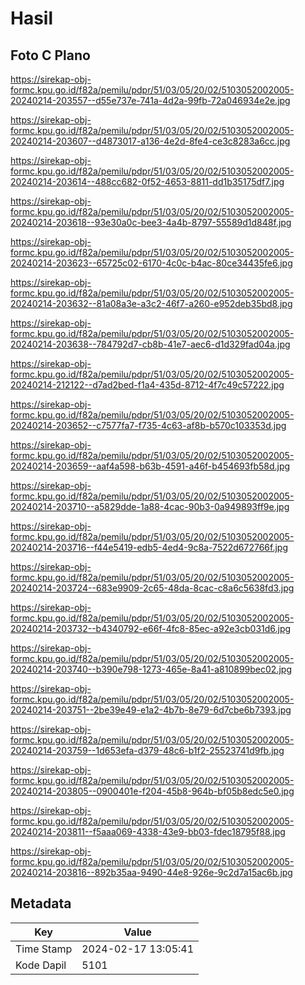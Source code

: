 # Hasil

## Foto C Plano

https://sirekap-obj-formc.kpu.go.id/f82a/pemilu/pdpr/51/03/05/20/02/5103052002005-20240214-203557--d55e737e-741a-4d2a-99fb-72a046934e2e.jpg

https://sirekap-obj-formc.kpu.go.id/f82a/pemilu/pdpr/51/03/05/20/02/5103052002005-20240214-203607--d4873017-a136-4e2d-8fe4-ce3c8283a6cc.jpg

https://sirekap-obj-formc.kpu.go.id/f82a/pemilu/pdpr/51/03/05/20/02/5103052002005-20240214-203614--488cc682-0f52-4653-8811-dd1b35175df7.jpg

https://sirekap-obj-formc.kpu.go.id/f82a/pemilu/pdpr/51/03/05/20/02/5103052002005-20240214-203618--93e30a0c-bee3-4a4b-8797-55589d1d848f.jpg

https://sirekap-obj-formc.kpu.go.id/f82a/pemilu/pdpr/51/03/05/20/02/5103052002005-20240214-203623--65725c02-6170-4c0c-b4ac-80ce34435fe6.jpg

https://sirekap-obj-formc.kpu.go.id/f82a/pemilu/pdpr/51/03/05/20/02/5103052002005-20240214-203632--81a08a3e-a3c2-46f7-a260-e952deb35bd8.jpg

https://sirekap-obj-formc.kpu.go.id/f82a/pemilu/pdpr/51/03/05/20/02/5103052002005-20240214-203638--784792d7-cb8b-41e7-aec6-d1d329fad04a.jpg

https://sirekap-obj-formc.kpu.go.id/f82a/pemilu/pdpr/51/03/05/20/02/5103052002005-20240214-212122--d7ad2bed-f1a4-435d-8712-4f7c49c57222.jpg

https://sirekap-obj-formc.kpu.go.id/f82a/pemilu/pdpr/51/03/05/20/02/5103052002005-20240214-203652--c7577fa7-f735-4c63-af8b-b570c103353d.jpg

https://sirekap-obj-formc.kpu.go.id/f82a/pemilu/pdpr/51/03/05/20/02/5103052002005-20240214-203659--aaf4a598-b63b-4591-a46f-b454693fb58d.jpg

https://sirekap-obj-formc.kpu.go.id/f82a/pemilu/pdpr/51/03/05/20/02/5103052002005-20240214-203710--a5829dde-1a88-4cac-90b3-0a949893ff9e.jpg

https://sirekap-obj-formc.kpu.go.id/f82a/pemilu/pdpr/51/03/05/20/02/5103052002005-20240214-203716--f44e5419-edb5-4ed4-9c8a-7522d672766f.jpg

https://sirekap-obj-formc.kpu.go.id/f82a/pemilu/pdpr/51/03/05/20/02/5103052002005-20240214-203724--683e9909-2c65-48da-8cac-c8a6c5638fd3.jpg

https://sirekap-obj-formc.kpu.go.id/f82a/pemilu/pdpr/51/03/05/20/02/5103052002005-20240214-203732--b4340792-e66f-4fc8-85ec-a92e3cb031d6.jpg

https://sirekap-obj-formc.kpu.go.id/f82a/pemilu/pdpr/51/03/05/20/02/5103052002005-20240214-203740--b390e798-1273-465e-8a41-a810899bec02.jpg

https://sirekap-obj-formc.kpu.go.id/f82a/pemilu/pdpr/51/03/05/20/02/5103052002005-20240214-203751--2be39e49-e1a2-4b7b-8e79-6d7cbe6b7393.jpg

https://sirekap-obj-formc.kpu.go.id/f82a/pemilu/pdpr/51/03/05/20/02/5103052002005-20240214-203759--1d653efa-d379-48c6-b1f2-25523741d9fb.jpg

https://sirekap-obj-formc.kpu.go.id/f82a/pemilu/pdpr/51/03/05/20/02/5103052002005-20240214-203805--0900401e-f204-45b8-964b-bf05b8edc5e0.jpg

https://sirekap-obj-formc.kpu.go.id/f82a/pemilu/pdpr/51/03/05/20/02/5103052002005-20240214-203811--f5aaa069-4338-43e9-bb03-fdec18795f88.jpg

https://sirekap-obj-formc.kpu.go.id/f82a/pemilu/pdpr/51/03/05/20/02/5103052002005-20240214-203816--892b35aa-9490-44e8-926e-9c2d7a15ac6b.jpg


## Metadata

| Key        | Value               |
| ---------- | ------------------- |
| Time Stamp | 2024-02-17 13:05:41 |
| Kode Dapil | 5101                |



